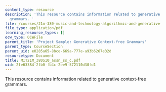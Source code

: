 ```yaml
---
content_type: resource
description: 'This resource contains information related to generative context-free
  grammars. '
file: /courses/21m-380-music-and-technology-algorithmic-and-generative-music-spring-2010/2fe633842fb0fb4c2ee9572110d30fd1_MIT21M_380S10_assn_ss_c.pdf
file_type: application/pdf
learning_resource_types: []
ocw_type: OCWFile
parent_title: 'Project Sample: Generative Context-free Grammars'
parent_type: CourseSection
parent_uid: e0285a65-8bce-669a-777e-a93b6267e32d
resourcetype: Document
title: MIT21M_380S10_assn_ss_c.pdf
uid: 2fe63384-2fb0-fb4c-2ee9-572110d30fd1
---
```

This resource contains information related to generative context-free grammars. 

